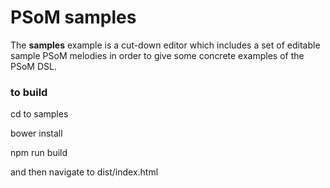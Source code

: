 PSoM samples
============

The __samples__ example is a cut-down editor which includes a set of editable sample PSoM melodies in order to give some concrete examples of the PSoM DSL.

### to build

   cd to samples

   bower install

   npm run build

   and then navigate to dist/index.html
